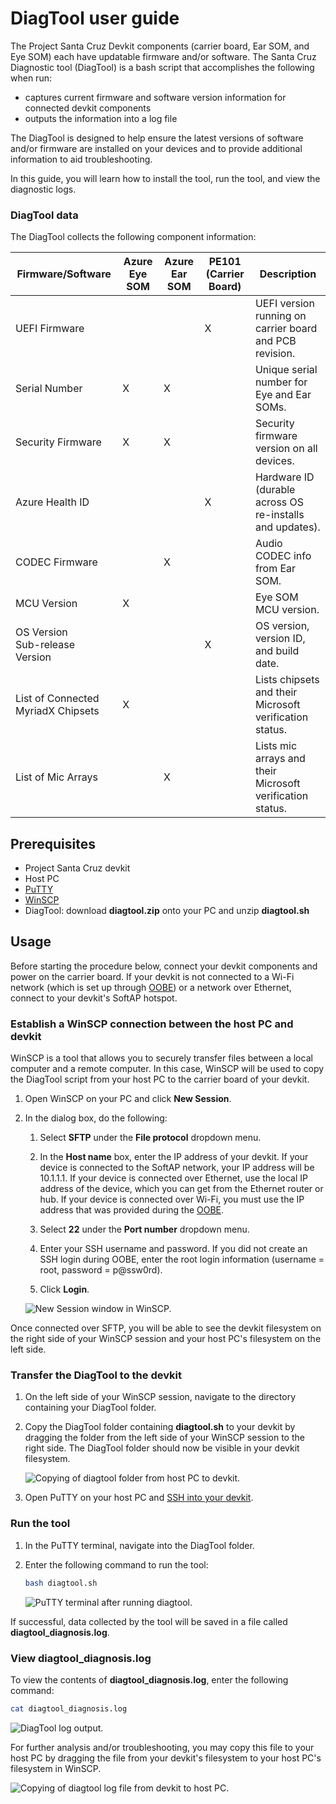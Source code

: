 # DiagTool user guide

The Project Santa Cruz Devkit components (carrier board, Ear SOM, and Eye SOM) each have updatable firmware and/or software. The Santa Cruz Diagnostic tool (DiagTool) is a bash script that accomplishes the following when run:

- captures current firmware and software version information for connected devkit components
- outputs the information into a log file

The DiagTool is designed to help ensure the latest versions of software and/or firmware are installed on your devices and to provide additional information to aid troubleshooting.

In this guide, you will learn how to install the tool, run the tool, and view the diagnostic logs.

### DiagTool data

The DiagTool collects the following component information:

|Firmware/Software   |Azure Eye SOM |Azure Ear SOM |PE101 (Carrier Board) |Description                   |
|--------------------|--------------|--------------|----------------------|------------------------------|
|UEFI Firmware       |              |              |X                     |UEFI version running on carrier board and PCB revision. |
|Serial Number       |X             |X             |                      |Unique serial number for Eye and Ear SOMs. |
|Security Firmware   |X             |X             |                      |Security firmware version on all devices. |
|Azure Health ID     |              |              |X                     |Hardware ID (durable across OS re-installs and updates). |
|CODEC Firmware      |              |X             |                      |Audio CODEC info from Ear SOM. |
|MCU Version         |X             |              |                      |Eye SOM MCU version. |
|OS Version <br> Sub-release Version |   |         |X                     |OS version, version ID, and build date. |
|List of Connected MyriadX Chipsets |X   |         |                      |Lists chipsets and their Microsoft verification status. |
|List of Mic Arrays  |              |X             |                      |Lists mic arrays and their Microsoft verification status. |

## Prerequisites

- Project Santa Cruz devkit
- Host PC
- [PuTTY](https://www.chiark.greenend.org.uk/~sgtatham/putty/latest.html)
- [WinSCP](https://winscp.net/eng/download.php)
- DiagTool: download **diagtool.zip** onto your PC and unzip **diagtool.sh**

## Usage

Before starting the procedure below, connect your devkit components and power on the carrier board. If your devkit is not connected to a Wi-Fi network (which is set up through [OOBE](https://github.com/microsoft/Project-Santa-Cruz-Preview/blob/main/user-guides/getting_started/oobe.md)) or a network over Ethernet, connect to your devkit's SoftAP hotspot.

### Establish a WinSCP connection between the host PC and devkit

WinSCP is a tool that allows you to securely transfer files between a local computer and a remote computer. In this case, WinSCP will be used to copy the DiagTool script from your host PC to the carrier board of your devkit.

1. Open WinSCP on your PC and click **New Session**.

1. In the dialog box, do the following:

    1. Select **SFTP** under the **File protocol** dropdown menu.

    1. In the **Host name** box, enter the IP address of your devkit. If your device is connected to the SoftAP network, your IP address will be 10.1.1.1. If your device is connected over Ethernet, use the local IP address of the device, which you can get from the Ethernet router or hub. If your device is connected over Wi-Fi, you must use the IP address that was provided during the [OOBE](https://github.com/microsoft/Project-Santa-Cruz-Preview/blob/main/user-guides/getting_started/oobe.md).

    1. Select **22** under the **Port number** dropdown menu.

    1. Enter your SSH username and password. If you did not create an SSH login during OOBE, enter the root login information (username = root, password = p@ssw0rd).

    1. Click **Login**.

    ![New Session window in WinSCP.](./images/new_session.png)

Once connected over SFTP, you will be able to see the devkit filesystem on the right side of your WinSCP session and your host PC's filesystem on the left side.

### Transfer the DiagTool to the devkit

1. On the left side of your WinSCP session, navigate to the directory containing your DiagTool folder.

1. Copy the DiagTool folder containing **diagtool.sh** to your devkit by dragging the folder from the left side of your WinSCP session to the right side. The DiagTool folder should now be visible in your devkit filesystem.

    ![Copying of diagtool folder from host PC to devkit.](./images/winscp_diagtool.png)

1. Open PuTTY on your host PC and [SSH into your devkit](https://github.com/microsoft/Project-Santa-Cruz-Preview/blob/main/user-guides/general/troubleshooting/ssh_and_serial_connection_setup.md).

### Run the tool

1. In the PuTTY terminal, navigate into the DiagTool folder.

1. Enter the following command to run the tool:

    ```bash
    bash diagtool.sh
    ```

    ![PuTTY terminal after running diagtool.](./images/run_diagtool.png)

If successful, data collected by the tool will be saved in a file called **diagtool_diagnosis.log**.

### View diagtool_diagnosis.log  

To view the contents of **diagtool_diagnosis.log**, enter the following command:

```bash
cat diagtool_diagnosis.log 
```

![DiagTool log output.](./images/diagtool_log.png)

For further analysis and/or troubleshooting, you may copy this file to your host PC by dragging the file from your devkit's filesystem to your host PC's filesystem in WinSCP.

![Copying of diagtool log file from devkit to host PC.](./images/winscp_diagtool_log.png)
